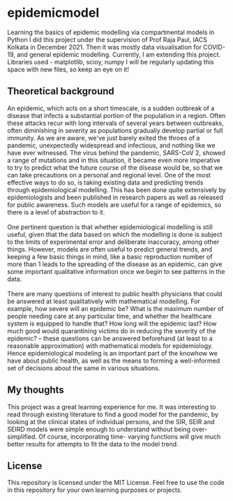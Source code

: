 # epidemicmodel
Learning the basics of epidemic modelling via compartmental models in Python
I did this project under the supervision of Prof Raja Paul, IACS Kolkata in December 2021. Then it was mostly data visualisation for COVID-19, and general epidemic modelling. 
Currently, I am extending this project.
Libraries used - matplotlib, scioy, numpy
I will be regularly updating this space with new files, so keep an eye on it!

## Theoretical background
An epidemic, which acts on a short timescale, is a sudden outbreak of a disease
that infects a substantial portion of the population in a region. Often these attacks
recur with long intervals of several years between outbreaks, often diminishing in
severity as populations gradually develop partial or full immunity.
As we are aware, we've just barely exited the throes of a pandemic, unexpectedly
widespread and infectious, and nothing like we have ever witnessed. The virus
behind the pandemic, SARS-CoV 2, showed a range of mutations and in this
situation, it became even more imperative to try to predict what the future course
of the disease would be, so that we can take precautions on a personal and regional
level. One of the most effective ways to do so, is taking existing data and
predicting trends through epidemiological modelling. This has been done quite extensively by epidemiologists and been published in research papers as well as released for public awareness. Such models are useful for a range of epidemics, so there is a level of abstraction to it.<br><br>One pertinent question is that whether epidemiological modelling is still useful,
given that the data based on which the modelling is done is subject to the limits of
experimental error and deliberate inaccuracy, among other things. However,
models are often useful to predict general trends, and keeping a few basic things in
mind, like a basic reproduction number of more than 1 leads to the spreading of
the disease as an epidemic, can give some important qualitative information once
we begin to see patterns in the data.<br><br>There are many questions of interest to public health physicians that could be
answered at least qualitatively with mathematical modelling. For example, how
severe will an epidemic be? What is the maximum number of people needing care
at any particular time, and whether the healthcare system is equipped to handle
that? How long will the epidemic last? How much good would quarantining
victims do in reducing the severity of the epidemic? – these questions can be
answered beforehand (at least to a reasonable approximation) with mathematical
models for epidemiology.
Hence epidemiological modeling is an important part of the knowhow we have
about public health, as well as the means to forming a well-informed set of
decisions about the same in various situations.

## My thoughts
This project was a great learning experience for me. It was interesting to read
through existing literature to find a good model for the pandemic, by looking at
the clinical states of individual persons, and the SIR, SEIR and SEIRD models were simple enough
to understand without being over-simplified. Of course, incorporating time-
varying functions will give much better results for attempts to fit the data to the
model trend. 

## License
This repository is licensed under the MIT License. Feel free to use the code in this repository for your own learning purposes or projects.
